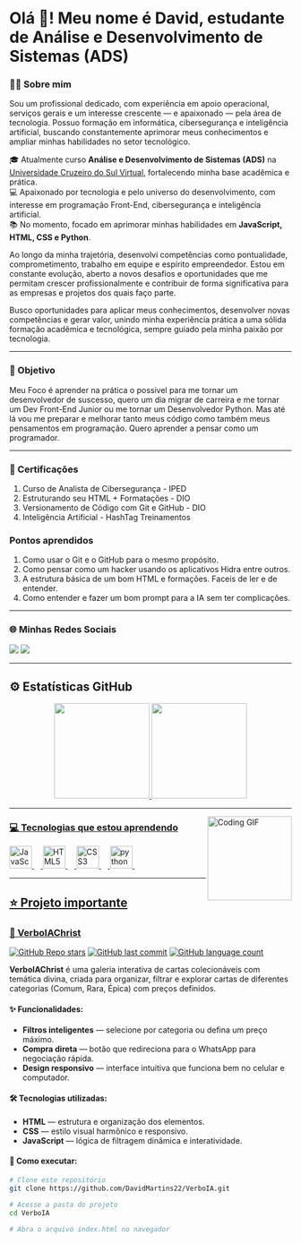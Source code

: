 # Olá 👋! Meu nome é David, estudante de Análise e Desenvolvimento de Sistemas (ADS)


### 👨‍💻 Sobre mim

<p>
Sou um profissional dedicado, com experiência em apoio operacional, serviços gerais e um interesse crescente — e apaixonado — pela área de tecnologia. Possuo formação em informática, cibersegurança e inteligência artificial, buscando constantemente aprimorar meus conhecimentos e ampliar minhas habilidades no setor tecnológico.
</p>

<p>
🎓 Atualmente curso <strong>Análise e Desenvolvimento de Sistemas (ADS)</strong> na <a href="https://www.cruzeirodosul.edu.br/" target="_blank">Universidade Cruzeiro do Sul Virtual</a>, fortalecendo minha base acadêmica e prática.<br>
💻 Apaixonado por tecnologia e pelo universo do desenvolvimento, com interesse em programação Front-End, cibersegurança e inteligência artificial.<br>
📚 No momento, focado em aprimorar minhas habilidades em <strong>JavaScript, HTML, CSS e Python</strong>.
</p>

<p>
Ao longo da minha trajetória, desenvolvi competências como pontualidade, comprometimento, trabalho em equipe e espírito empreendedor. Estou em constante evolução, aberto a novos desafios e oportunidades que me permitam crescer profissionalmente e contribuir de forma significativa para as empresas e projetos dos quais faço parte.
</p>

<p>
Busco oportunidades para aplicar meus conhecimentos, desenvolver novas competências e gerar valor, unindo minha experiência prática a uma sólida formação acadêmica e tecnológica, sempre guiado pela minha paixão por tecnologia.
</p>

---

### 📌 Objetivo 
<p>
Meu Foco é aprender na prática o possivel para me tornar um desenvolvedor de suscesso, quero um dia migrar de carreira e me tornar um Dev Front-End Junior ou me tornar um Desenvolvedor Python. Mas até lá vou me preparar e melhorar tanto meus código como também meus
pensamentos em programação. Quero aprender a pensar como um programador.
</p>

---
### 📜 Certificações
1. Curso de Analista de Cibersegurança - IPED
2. Estruturando seu HTML + Formatações - DIO
3. Versionamento de Código com Git e GitHub - DIO
4. Inteligência Artificial - HashTag Treinamentos 

### Pontos aprendidos 
1. Como usar o Git e o GitHub para o mesmo propósito.
2. Como pensar como um hacker usando os aplicativos Hidra entre outros.
3. A estrutura básica de um bom HTML e formações. Faceis de ler e de entender.
4. Como entender e fazer um bom prompt para a IA sem ter complicações.
---

### 🌐 Minhas Redes Sociais
<div>
  <a href="https://www.linkedin.com/in/david-botta-martins-jalles-1763a5266/" target="_blank"><img src="https://img.shields.io/badge/LinkedIn-0077B5?style=for-the-badge&logo=linkedin&logoColor=white"></a>
  <a href="https://www.instagram.com/davidmartins017/" target="_blank"><img src="https://img.shields.io/badge/-Instagram-E4405F?style=for-the-badge&logo=instagram&logo""></a>
</div>

---

## ⚙️ Estatísticas GitHub

<div align="center">
  <a href="https://github.com/DavidMartins22">
  <img height="170em" src="https://github-readme-stats.vercel.app/api?username=DavidMartins22&show_icons=true&theme=dark&include_all_commits=true&count_private=true"/>
  <img height="170em" src="https://github-readme-stats.vercel.app/api/top-langs/?username=DavidMartins22&layout=compact&langs_count=7&theme=dark"/>
</div>
    
---

<img align="right" height="150" src="https://media.giphy.com/media/qgQUggAC3Pfv687qPC/giphy.gif" alt="Coding GIF" />

### 💻 Tecnologias que estou aprendendo
<div align="left">
  <img src="https://cdn.jsdelivr.net/gh/devicons/devicon/icons/javascript/javascript-original.svg" height="40" alt="JavaScript" />
  <img width="12" />
  <img src="https://cdn.jsdelivr.net/gh/devicons/devicon/icons/html5/html5-original.svg" height="40" alt="HTML5" />
  <img width="12" />
  <img src="https://cdn.jsdelivr.net/gh/devicons/devicon/icons/css3/css3-original.svg" height="40" alt="CSS3" />
  <img width="12" />
  <img src="https://cdn.jsdelivr.net/gh/devicons/devicon/icons/python/python-original.svg" height="40" alt="python" />
  <img width="12" />
</div>

---

## ⭐ Projeto importante

### [🎴 VerboIAChrist](https://github.com/DavidMartins22/VerboIA)

[![GitHub Repo stars](https://img.shields.io/github/stars/DavidMartins22/VerboIA?style=social)](https://github.com/DavidMartins22/VerboIA/stargazers)
[![GitHub last commit](https://img.shields.io/github/last-commit/DavidMartins22/VerboIA?color=blue)](https://github.com/DavidMartins22/VerboIA/commits/main)
[![GitHub language count](https://img.shields.io/github/languages/count/DavidMartins22/VerboIA?color=yellow)](https://github.com/DavidMartins22/VerboIA)

**VerboIAChrist** é uma galeria interativa de cartas colecionáveis com temática divina, criada para organizar, filtrar e explorar cartas de diferentes categorias (Comum, Rara, Épica) com preços definidos.

#### ✨ Funcionalidades:
- **Filtros inteligentes** — selecione por categoria ou defina um preço máximo.
- **Compra direta** — botão que redireciona para o WhatsApp para negociação rápida.
- **Design responsivo** — interface intuitiva que funciona bem no celular e computador.

#### 🛠 Tecnologias utilizadas:
- **HTML** — estrutura e organização dos elementos.
- **CSS** — estilo visual harmônico e responsivo.
- **JavaScript** — lógica de filtragem dinâmica e interatividade.

#### 🚀 Como executar:
```bash
# Clone este repositório
git clone https://github.com/DavidMartins22/VerboIA.git

# Acesse a pasta do projeto
cd VerboIA

# Abra o arquivo index.html no navegador
